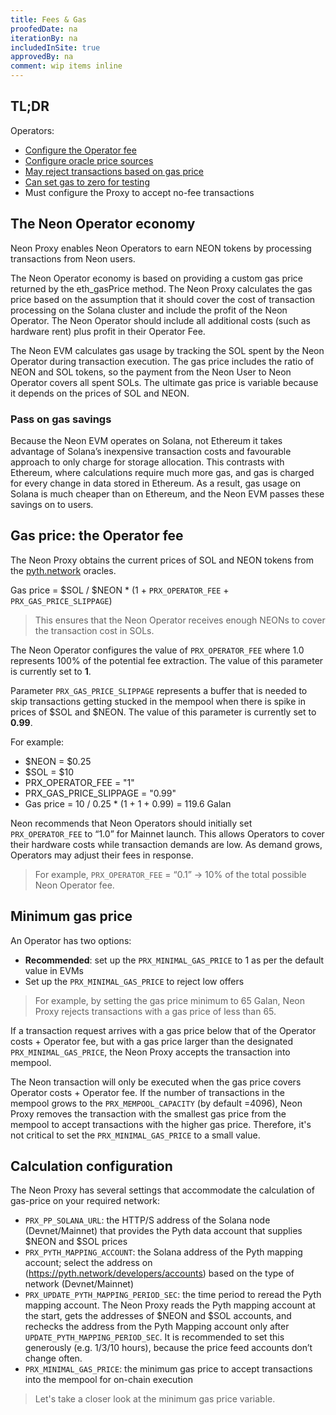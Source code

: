 ```yaml
---
title: Fees & Gas
proofedDate: na
iterationBy: na
includedInSite: true
approvedBy: na
comment: wip items inline
---
```


## TL;DR

Operators: 

- [Configure the Operator fee](#gas-price-the-operator-fee)
- [Configure oracle price sources](#calculation-configuration)
- [May reject transactions based on gas price](#minimum-gas-price)
- [Can set gas to zero for testing](#zero-gas-price-for-testing)
- Must configure the Proxy to accept no-fee transactions

<!-- wip Support needed for last item>> Operators need to accept request to provide gasless (0 gas fee transaction). Is this handled by the Proxy without any configuration? -->

## The Neon Operator economy

Neon Proxy enables Neon Operators to earn NEON tokens by processing transactions from Neon users.

The Neon Operator economy is based on providing a custom gas price returned by the eth_gasPrice method. The Neon Proxy calculates the gas price based on the assumption that it should cover the cost of transaction processing on the Solana cluster and include the profit of the Neon Operator. The Neon Operator should include all additional costs (such as hardware rent) plus profit in their Operator Fee. 

The Neon EVM calculates gas usage by tracking the SOL spent by the Neon Operator during transaction execution. The gas price includes the ratio of NEON and SOL tokens, so the payment from the Neon User to Neon Operator covers all spent SOLs. The ultimate gas price is variable because it depends on the prices of SOL and NEON. 

### Pass on gas savings

Because the Neon EVM operates on Solana, not Ethereum it takes advantage of Solana’s inexpensive transaction costs and favourable approach to only charge for storage allocation. This contrasts with Ethereum, where calculations require much more gas, and gas is charged for every change in data stored in Ethereum. As a result, gas usage on Solana is much cheaper than on Ethereum, and the Neon EVM passes these savings on to users.


## Gas price: the Operator fee

The Neon Proxy obtains the current prices of SOL and NEON tokens from the [pyth.network](http://pyth.network) oracles.

Gas price = $SOL / $NEON * (1 + `PRX_OPERATOR_FEE` + `PRX_GAS_PRICE_SLIPPAGE`)

> This ensures that the Neon Operator receives enough NEONs to cover the transaction cost in SOLs.

The Neon Operator configures the value of `PRX_OPERATOR_FEE` where 1.0 represents 100% of the potential fee extraction. The value of this parameter is currently set to **1**.

Parameter `PRX_GAS_PRICE_SLIPPAGE` represents a buffer that is needed to skip transactions getting stucked in the mempool when there is spike in prices of $SOL and $NEON. The value of this parameter is currently set to **0.99**.

For example:
- $NEON = $0.25
- $SOL = $10
- PRX_OPERATOR_FEE = "1"
- PRX_GAS_PRICE_SLIPPAGE = "0.99"
- Gas price = 10 / 0.25 * (1 + 1 + 0.99) = 119.6 Galan

Neon recommends that Neon Operators should initially set `PRX_OPERATOR_FEE` to “1.0” for Mainnet launch. This allows Operators to cover their hardware costs while transaction demands are low. As demand grows, Operators may adjust their fees in response.

> For example, `PRX_OPERATOR_FEE` = “0.1” → 10% of the total possible Neon Operator fee.

## Minimum gas price

An Operator has two options:

- **Recommended**: set up the `PRX_MINIMAL_GAS_PRICE` to 1 as per the default value in EVMs
- Set up the `PRX_MINIMAL_GAS_PRICE` to reject low offers 

> For example, by setting the gas price minimum to 65 Galan, Neon Proxy rejects transactions with a gas price of less than 65.

If a transaction request arrives with a gas price below that of the Operator costs + Operator fee, but with a gas price larger than the designated `PRX_MINIMAL_GAS_PRICE`, the Neon Proxy accepts the transaction into mempool. 

The Neon transaction will only be executed when the gas price covers Operator costs + Operator fee. If the number of transactions in the mempool grows to the `PRX_MEMPOOL_CAPACITY` (by default =4096), Neon Proxy removes the transaction with the smallest gas price from the mempool to accept transactions with the higher gas price. Therefore, it's not critical to set the `PRX_MINIMAL_GAS_PRICE` to a small value. 


## Calculation configuration

The Neon Proxy has several settings that accommodate the calculation of gas-price on your required network:

- `PRX_PP_SOLANA_URL`: the HTTP/S address of the Solana node (Devnet/Mainnet) that provides the Pyth data account that supplies $NEON and $SOL prices
- `PRX_PYTH_MAPPING_ACCOUNT`: the Solana address of the Pyth mapping account; select the address on (https://pyth.network/developers/accounts) based on the type of network (Devnet/Mainnet)
- `PRX_UPDATE_PYTH_MAPPING_PERIOD_SEC`: the time period to reread the Pyth mapping account. The Neon Proxy reads the Pyth mapping account at the start, gets the addresses of $NEON and $SOL accounts, and rechecks the address from the Pyth Mapping account only after `UPDATE_PYTH_MAPPING_PERIOD_SEC`. It is recommended to set this generously (e.g. 1/3/10 hours), because the price feed accounts don’t change often.
- `PRX_MINIMAL_GAS_PRICE`: the minimum gas price to accept transactions into the mempool for on-chain execution
> Let's take a closer look at the minimum gas price variable.

<!-- ## Zero gas price for testing

On Devnet test NEON is available, however, for beta Mainnet testing purposes, the Neon Proxy can be configured to accept transactions with a 0 gas price (a balance of SOL is available to cover the transaction fees on Solana). 

To enable this configuration, the Neon Operator should set up the following parameters:

- PRX_PP_SOLANA_URL = ''
- PRX_PYTH_MAPPING_ACCOUNT = ''
- PRX_MINIMAL_GAS_PRICE = 0

As a result, the Neon Proxy returns the 0 gas price and accepts Neon transactions with the 0 gas price.
 -->
